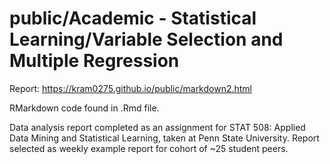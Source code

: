 # public/Academic - Statistical Learning/Variable Selection and Multiple Regression

Report: https://kram0275.github.io/public/markdown2.html

RMarkdown code found in .Rmd file.

Data analysis report completed as an assignment for STAT 508: Applied Data Mining and Statistical Learning, taken at Penn State University. Report selected as weekly example report for cohort of ~25 student peers.
